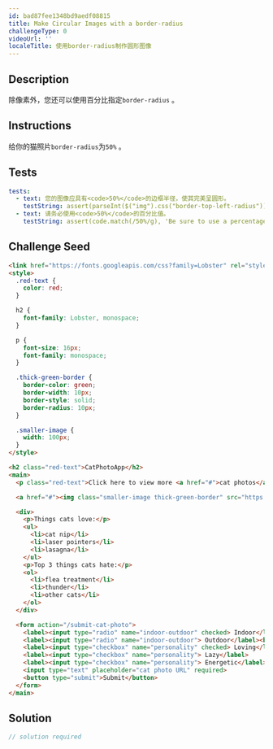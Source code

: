 ```yaml
---
id: bad87fee1348bd9aedf08815
title: Make Circular Images with a border-radius
challengeType: 0
videoUrl: ''
localeTitle: 使用border-radius制作圆形图像
---
```


## Description
<section id="description">除像素外，您还可以使用百分比指定<code>border-radius</code> 。 </section>

## Instructions
<section id="instructions">给你的猫照片<code>border-radius</code>为<code>50%</code> 。 </section>

## Tests
<section id='tests'>

```yml
tests:
  - text: 您的图像应具有<code>50%</code>的边框半径，使其完美呈圆形。
    testString: assert(parseInt($("img").css("border-top-left-radius")) > 48, 'Your image should have a border radius of <code>50%</code>, making it perfectly circular.');
  - text: 请务必使用<code>50%</code>的百分比值。
    testString: assert(code.match(/50%/g), 'Be sure to use a percentage value of <code>50%</code>.');

```

</section>

## Challenge Seed
<section id='challengeSeed'>

<div id='html-seed'>

```html
<link href="https://fonts.googleapis.com/css?family=Lobster" rel="stylesheet" type="text/css">
<style>
  .red-text {
    color: red;
  }

  h2 {
    font-family: Lobster, monospace;
  }

  p {
    font-size: 16px;
    font-family: monospace;
  }

  .thick-green-border {
    border-color: green;
    border-width: 10px;
    border-style: solid;
    border-radius: 10px;
  }

  .smaller-image {
    width: 100px;
  }
</style>

<h2 class="red-text">CatPhotoApp</h2>
<main>
  <p class="red-text">Click here to view more <a href="#">cat photos</a>.</p>

  <a href="#"><img class="smaller-image thick-green-border" src="https://bit.ly/fcc-relaxing-cat" alt="A cute orange cat lying on its back."></a>

  <div>
    <p>Things cats love:</p>
    <ul>
      <li>cat nip</li>
      <li>laser pointers</li>
      <li>lasagna</li>
    </ul>
    <p>Top 3 things cats hate:</p>
    <ol>
      <li>flea treatment</li>
      <li>thunder</li>
      <li>other cats</li>
    </ol>
  </div>

  <form action="/submit-cat-photo">
    <label><input type="radio" name="indoor-outdoor" checked> Indoor</label>
    <label><input type="radio" name="indoor-outdoor"> Outdoor</label><br>
    <label><input type="checkbox" name="personality" checked> Loving</label>
    <label><input type="checkbox" name="personality"> Lazy</label>
    <label><input type="checkbox" name="personality"> Energetic</label><br>
    <input type="text" placeholder="cat photo URL" required>
    <button type="submit">Submit</button>
  </form>
</main>

```

</div>



</section>

## Solution
<section id='solution'>

```js
// solution required
```
</section>
